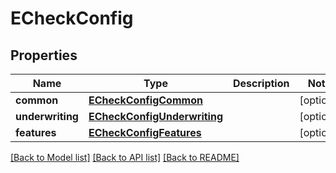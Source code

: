 # ECheckConfig

## Properties
Name | Type | Description | Notes
------------ | ------------- | ------------- | -------------
**common** | [**ECheckConfigCommon**](ECheckConfigCommon.md) |  | [optional] 
**underwriting** | [**ECheckConfigUnderwriting**](ECheckConfigUnderwriting.md) |  | [optional] 
**features** | [**ECheckConfigFeatures**](ECheckConfigFeatures.md) |  | [optional] 

[[Back to Model list]](../README.md#documentation-for-models) [[Back to API list]](../README.md#documentation-for-api-endpoints) [[Back to README]](../README.md)


